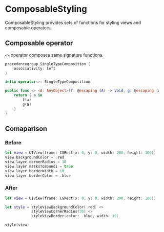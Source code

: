 # ComposableStyling

ComposableStyling provides sets of functions for styling views and composable operators.

## Composable operator

`<>` operator composes same signature functions.

```Swift
precedencegroup SingleTypeComposition {
    associativity: left
}

infix operator<>: SingleTypeComposition

public func <> <A: AnyObject>(f: @escaping (A) -> Void, g: @escaping (A) -> Void) -> (A) -> Void {
    return { a in
        f(a)
        g(a)
    }
}
```

## Comaparison

### Before
```Swift
let view = UIView(frame: CGRect(x: 0, y: 0, width: 200, height: 100))
view.backgroundColor = .red
view.layer.cornerRadius = 30
view.layer.masksToBounds = true
view.layer.borderWidth = 10
view.layer.borderColor = .blue
```

### After
```Swift
let view = UIView(frame: CGRect(x: 0, y: 0, width: 200, height: 100))

let style = styleViewBackgroundColor(.red) <>
            styleViewCornerRadius(30) <>
            styleViewBorder(color: .blue, width: 10)

style(view)
```
